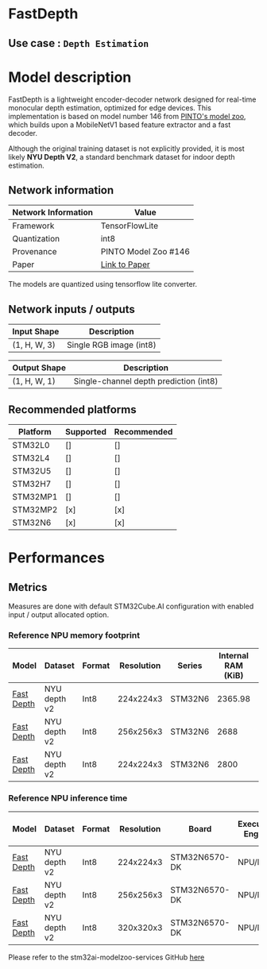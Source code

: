 # FastDepth

## **Use case** : `Depth Estimation`

# Model description

FastDepth is a lightweight encoder-decoder network designed for real-time monocular depth estimation, optimized for edge devices. This implementation is based on model number 146 from [PINTO's model zoo](https://github.com/PINTO0309/PINTO_model_zoo), which builds upon a MobileNetV1 based feature extractor and a fast decoder.

Although the original training dataset is not explicitly provided, it is most likely **NYU Depth V2**, a standard benchmark dataset for indoor depth estimation.

## Network information


| Network Information     | Value                                                          |
|-------------------------|----------------------------------------------------------------|
|  Framework              | TensorFlowLite                      |
|  Quantization           | int8                                |
|  Provenance             | PINTO Model Zoo #146                |
|  Paper                  | [Link to Paper](https://arxiv.org/pdf/1903.03273)|

The models are quantized using tensorflow lite converter.


## Network inputs / outputs

| Input Shape  | Description                                         |
|--------------|-----------------------------------------------------|
| (1, H, W, 3) | Single RGB image (int8)     |

| Output Shape  | Description                                     |
|---------------|-------------------------------------------------|
| (1, H, W, 1)  | Single-channel depth prediction (int8)|


## Recommended platforms


| Platform | Supported | Recommended |
|----------|--------|-----------|
| STM32L0  |[]|[]|
| STM32L4  |[]|[]|
| STM32U5  |[]|[]|
| STM32H7  |[]|[]|
| STM32MP1 |[]|[]|
| STM32MP2 |[x]|[x]|
| STM32N6  |[x]|[x]|


# Performances

## Metrics

Measures are done with default STM32Cube.AI configuration with enabled input / output allocated option.

### Reference **NPU** memory footprint 

| Model      | Dataset       | Format   | Resolution | Series    | Internal RAM (KiB) | External RAM (KiB) | Weights Flash (KiB) | STM32Cube.AI version | STEdgeAI Core version |
|------------|---------------|----------|------------|-----------|--------------|--------------|---------------|----------------------|-----------------------|
| [Fast Depth](Public_pretrainedmodel_public_dataset/nyu_depth_v2/fast_depth_224/fast_depth_224_int8_pc.tflite) | NYU depth v2 | Int8 | 224x224x3 | STM32N6 | 2365.98 | 0.0  | 1505.19 |  10.2.0  | 2.2.0 |
| [Fast Depth](Public_pretrainedmodel_public_dataset/nyu_depth_v2/fast_depth_224/fast_depth_224_int8_pc.tflite) | NYU depth v2 | Int8 | 256x256x3 | STM32N6 | 2688 | 1024.0  | 1505.19 |  10.2.0  | 2.2.0 |
| [Fast Depth](Public_pretrainedmodel_public_dataset/nyu_depth_v2/fast_depth_320/fast_depth_320_int8_pc.tflite) | NYU depth v2 | Int8 | 224x224x3 | STM32N6 | 2800 | 1600 | 1505.17 |  10.2.0  | 2.2.0 |


### Reference **NPU**  inference time 


| Model      | Dataset       | Format   | Resolution | Board            | Execution Engine | Inference time (ms) | Inf / sec   | STM32Cube.AI version  |  STEdgeAI Core version |
|------------|---------------|----------|------------|------------------|------------------|---------------------|-------------|----------------------|-------------------------|
| [Fast Depth](Public_pretrainedmodel_public_dataset/nyu_depth_v2/fast_depth_224/fast_depth_224_int8_pc.tflite) | NYU depth v2    | Int8   | 224x224x3  | STM32N6570-DK   |   NPU/MCU      |      24.43      |   40.93    |       10.2.0        |     2.2.0   |
| [Fast Depth](Public_pretrainedmodel_public_dataset/nyu_depth_v2/fast_depth_224/fast_depth_224_int8_pc.tflite) | NYU depth v2    | Int8   | 256x256x3  | STM32N6570-DK   |   NPU/MCU      |     55.51    |   18.01   |       10.2.0        |     2.2.0   |
| [Fast Depth](Public_pretrainedmodel_public_dataset/nyu_depth_v2/fast_depth_320/fast_depth_320_int8_pc.tflite) | NYU depth v2    | Int8   | 320x320x3  | STM32N6570-DK   |   NPU/MCU      |     56.07    |   17.83   |       10.2.0        |     2.2.0   |



Please refer to the stm32ai-modelzoo-services GitHub [here](https://github.com/STMicroelectronics/stm32ai-modelzoo-services)
